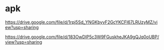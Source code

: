 # apk

https://drive.google.com/file/d/1rpj5Sd_YNGKbyvF2GcYKCFl67LRUzyMZ/view?usp=sharing

https://drive.google.com/file/d/183OwDIP5c3W9FGuskheJKA9gQJq0oUBP/view?usp=sharing

